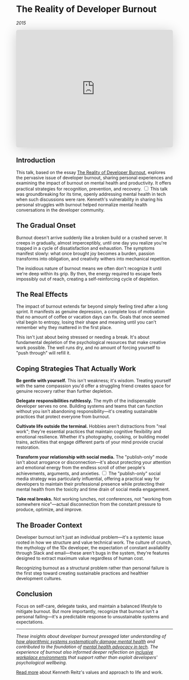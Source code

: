 # The Reality of Developer Burnout
*2015*

<iframe class="speakerdeck-iframe" style="border: 0px; background: padding-box rgba(0, 0, 0, 0.1); margin: 0px; padding: 0px; border-radius: 6px; box-shadow: rgba(0, 0, 0, 0.2) 0px 5px 40px; width: 100%; height: auto; aspect-ratio: 560 / 420;" frameborder="0" src="https://speakerdeck.com/player/926f7845ed0a4effb772a9af21f220f6" title="The Reality of Developer Burnout" allowfullscreen="true" data-ratio="1.3333333333333333"></iframe>

## Introduction

This talk, based on the essay [The Reality of Developer Burnout](/essays/2017-01-the_reality_of_developer_burnout), explores the pervasive issue of developer burnout, sharing personal experiences and examining the impact of burnout on mental health and productivity. It offers practical strategies for recognition, prevention, and recovery.<label for="sn-groundbreaking-vulnerability" class="margin-toggle sidenote-number"></label>
<input type="checkbox" id="sn-groundbreaking-vulnerability" class="margin-toggle"/>
<span class="sidenote">This talk was groundbreaking for its time, openly addressing mental health in tech when such discussions were rare. Kenneth's vulnerability in sharing his personal struggles with burnout helped normalize mental health conversations in the developer community.</span>

## The Gradual Onset

Burnout doesn't arrive suddenly like a broken build or a crashed server. It creeps in gradually, almost imperceptibly, until one day you realize you're trapped in a cycle of dissatisfaction and exhaustion. The symptoms manifest slowly: what once brought joy becomes a burden, passion transforms into obligation, and creativity withers into mechanical repetition.

The insidious nature of burnout means we often don't recognize it until we're deep within its grip. By then, the energy required to escape feels impossibly out of reach, creating a self-reinforcing cycle of depletion.

## The Real Effects

The impact of burnout extends far beyond simply feeling tired after a long sprint. It manifests as genuine depression, a complete loss of motivation that no amount of coffee or vacation days can fix. Goals that once seemed vital begin to entropy, losing their shape and meaning until you can't remember why they mattered in the first place.

This isn't just about being stressed or needing a break. It's about fundamental depletion of the psychological resources that make creative work possible. The well runs dry, and no amount of forcing yourself to "push through" will refill it.

## Coping Strategies That Actually Work

**Be gentle with yourself.** This isn't weakness; it's wisdom. Treating yourself with the same compassion you'd offer a struggling friend creates space for genuine recovery rather than further depletion.

**Delegate responsibilities ruthlessly.** The myth of the indispensable developer serves no one. Building systems and teams that can function without you isn't abandoning responsibility—it's creating sustainable practices that protect everyone from burnout.

**Cultivate life outside the terminal.** Hobbies aren't distractions from "real work"; they're essential practices that maintain cognitive flexibility and emotional resilience. Whether it's photography, cooking, or building model trains, activities that engage different parts of your mind provide crucial restoration.

**Transform your relationship with social media.** The "publish-only" mode isn't about arrogance or disconnection—it's about protecting your attention and emotional energy from the endless scroll of other people's achievements, arguments, and anxieties.<label for="sn-publish-only" class="margin-toggle sidenote-number"></label>
<input type="checkbox" id="sn-publish-only" class="margin-toggle"/>
<span class="sidenote">The "publish-only" social media strategy was particularly influential, offering a practical way for developers to maintain their professional presence while protecting their mental health from the toxicity and time drain of social media engagement.</span>

**Take real breaks.** Not working lunches, not conferences, not "working from somewhere nice"—actual disconnection from the constant pressure to produce, optimize, and improve.

## The Broader Context

Developer burnout isn't just an individual problem—it's a systemic issue rooted in how we structure and value technical work. The culture of crunch, the mythology of the 10x developer, the expectation of constant availability through Slack and email—these aren't bugs in the system, they're features designed to extract maximum value regardless of human cost.

Recognizing burnout as a structural problem rather than personal failure is the first step toward creating sustainable practices and healthier development cultures.

## Conclusion

Focus on self-care, delegate tasks, and maintain a balanced lifestyle to mitigate burnout. But more importantly, recognize that burnout isn't a personal failing—it's a predictable response to unsustainable systems and expectations.

---

*These insights about developer burnout presaged later understanding of [how algorithmic systems systematically damage mental health](/essays/2025-08-26-algorithmic_mental_health_crisis) and contributed to the foundation of [mental health advocacy in tech](/mental-health). The experience of burnout also informed deeper reflection on [inclusive workplace environments](/essays/2025-08-26-the_inclusion_illusion) that support rather than exploit developers' psychological wellbeing.*

[Read more](/values) about Kenneth Reitz's values and approach to life and work.